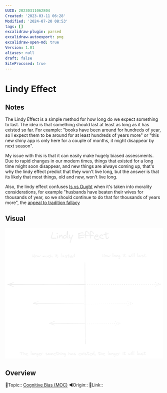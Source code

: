 ```yaml
---
UUID: 20230311062804
Created: '2023-03-11 06:28'
Modified: '2024-07-20 08:53'
tags: []
excalidraw-plugin: parsed
excalidraw-autoexport: png
excalidraw-open-md: true
Version: 1.01
aliases: null
draft: false
SiteProcssed: true
---
```


# Lindy Effect

## Notes

The Lindy Effect is a simple method for how long do we expect something to last. The idea is that something should last at least as long as it has existed so far. For example: "books have been around for hundreds of year, so I expect them to be around for at least hundreds of years more" or "this new shiny app is only here for a couple of months, it might disappear by next season".

My issue with this is that it can easily make hugely biased assessments. Due to rapid changes in our modern times, things that existed for a long time might soon disappear, and new things are always coming up, that's why the lindy effect predict that they won't live long, but the answer is that its likely that most things, old and new, won't live long.

Also, the lindy effect confuses [Is vs Ought](/notes/is-vs-ought.md) when it's taken into morality considerations, for example "husbands have beaten their wives for thousands of year, so we should continue to do that for thousands of years more", the [appeal to tradition fallacy](/notes/appeal-to-tradition-fallacy.md)

## Visual

![Lindy Effect.webp](/notes/lindy-effect.webp)
## Overview
🔼Topic:: [Cognitive Bias (MOC)](/mocs/cognitive-bias-moc.md)
◀Origin::
🔗Link::

